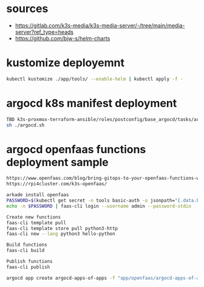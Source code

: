 # sources
- https://gitlab.com/k3s-media/k3s-media-server/-/tree/main/media-server?ref_type=heads
- https://github.com/bjw-s/helm-charts

# kustomize deployemnt 
```bash
kubectl kustomize ./app/tools/ --enable-helm | kubectl apply -f -
```

# argocd k8s manifest deployment
```bash
TBD k3s-proxmox-terraform-ansible/roles/postconfig/base_argocd/tasks/argocd-cm.yaml 
sh ./argocd.sh
```

# argocd openfaas functions deployment sample

```bash
https://www.openfaas.com/blog/bring-gitops-to-your-openfaas-functions-with-argocd/
https://rpi4cluster.com/k3s-openfaas/

arkade install openfaas
PASSWORD=$(kubectl get secret -n tools basic-auth -o jsonpath="{.data.basic-auth-password}" | base64 --decode; echo)
echo -n $PASSWORD | faas-cli login --username admin --password-stdin

Create new functions
faas-cli template pull
faas-cli template store pull python3-http
faas-cli new --lang python3 hello-python

Build functions
faas-cli build

Publish functions
faas-cli publish

argocd app create argocd-apps-of-apps -f "app/openfaas/argocd-apps-of-apps.yaml --upsert


```